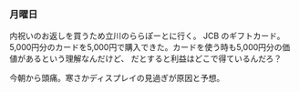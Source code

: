 ### 月曜日

内祝いのお返しを買うため立川のららぽーとに行く。
JCB のギフトカード。5,000円分のカードを5,000円で購入できた。カードを使う時も5,000円分の価値があるという理解なんだけど、
だとすると利益はどこで得ているんだろ？

今朝から頭痛。寒さかディスプレイの見過ぎが原因と予想。
